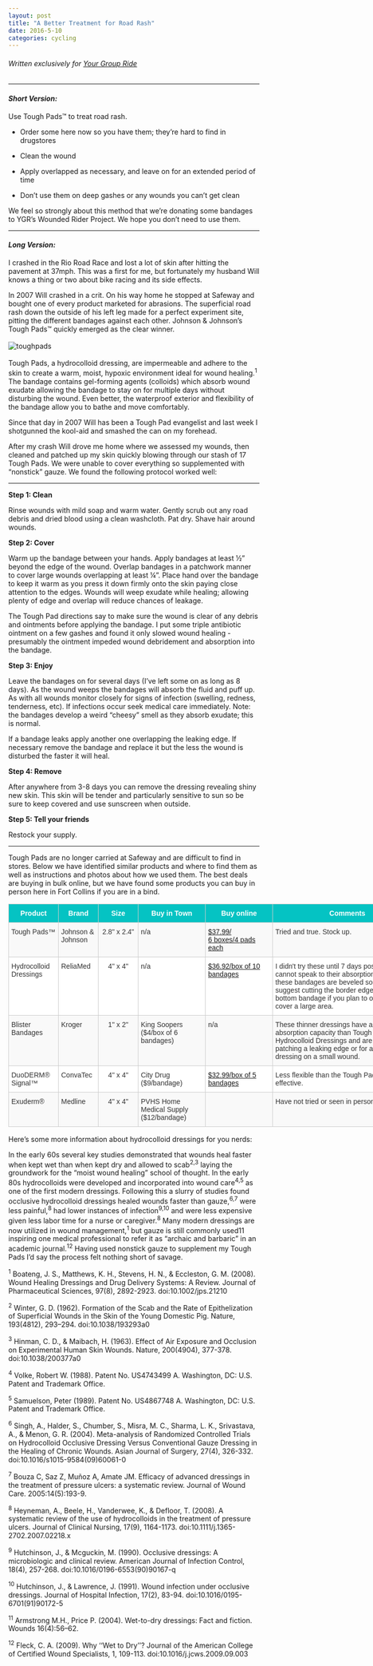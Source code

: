 ```yaml
---
layout: post
title: "A Better Treatment for Road Rash"
date: 2016-5-10 
categories: cycling
---
```

###### Written exclusively for [Your Group Ride](http://yourgroupride.com/index.php/component/content/article/60-news-and-events/885-a-better-treatment-for-road-rash?Itemid=107)

* * *

#### *Short Version:*  
Use Tough Pads™ to treat road rash.  

* Order some here now so you have them; they’re hard to find in drugstores  

* Clean the wound  

* Apply overlapped as necessary, and leave on for an extended period of time 

* Don’t use them on deep gashes or any wounds you can’t get clean

We feel so strongly about this method that we’re donating some bandages to YGR’s Wounded Rider Project. We hope you don’t need to use them.

* * *

#### *Long Version:*  
I crashed in the Rio Road Race and lost a lot of skin after hitting the pavement at 37mph. This was a first for me, but fortunately my husband Will knows a thing or two about bike racing and its side effects.

In 2007 Will crashed in a crit. On his way home he stopped at Safeway and bought one of every product marketed for abrasions. The superficial road rash down the outside of his left leg made for a perfect experiment site, pitting the different bandages against each other.  Johnson & Johnson’s Tough Pads™ quickly emerged as the clear winner.
<br>
<br>
![toughpads](https://raw.githubusercontent.com/skammlade/skammlade.github.io/master/images/toughpads.jpg)
<br>
<br>
Tough Pads, a hydrocolloid dressing, are impermeable and adhere to the skin to create a warm, moist, hypoxic environment ideal for wound healing.<sup>1</sup> The bandage contains gel-forming agents (colloids) which absorb wound exudate allowing the bandage to stay on for multiple days without disturbing the wound. Even better, the waterproof exterior and flexibility of the bandage allow you to bathe and move comfortably.

Since that day in 2007 Will has been a Tough Pad evangelist and last week I shotgunned the kool-aid and smashed the can on my forehead.  

After my crash Will drove me home where we assessed my wounds, then cleaned and patched up my skin quickly blowing through our stash of 17 Tough Pads. We were unable to cover everything so supplemented with “nonstick” gauze. We found the following protocol worked well:

* * *

**Step 1: Clean**

Rinse wounds with mild soap and warm water. Gently scrub out any road debris and dried blood using a clean washcloth. Pat dry. Shave hair around wounds.

**Step 2: Cover**

Warm up the bandage between your hands. Apply bandages at least ½” beyond the edge of the wound. Overlap bandages in a patchwork manner to cover large wounds overlapping at least ¼”. Place hand over the bandage to keep it warm as you press it down firmly onto the skin paying close attention to the edges. Wounds will weep exudate while healing; allowing plenty of edge and overlap will reduce chances of leakage.

The Tough Pad directions say to make sure the wound is clear of any debris and ointments before applying the bandage. I put some triple antibiotic ointment on a few gashes and found it only slowed wound healing - presumably the ointment impeded wound debridement and absorption into the bandage.

**Step 3: Enjoy**

Leave the bandages on for several days (I’ve left some on as long as 8 days). As the wound weeps the bandages will absorb the fluid and puff up. As with all wounds monitor closely for signs of infection (swelling, redness, tenderness, etc). If infections occur seek medical care immediately. Note: the bandages develop a weird “cheesy” smell as they absorb exudate; this is normal.

If a bandage leaks apply another one overlapping the leaking edge. If necessary remove the bandage and replace it but the less the wound is disturbed the faster it will heal.

**Step 4: Remove**

After anywhere from 3-8 days you can remove the dressing revealing shiny new skin. This skin will be tender and particularly sensitive to sun so be sure to keep covered and use sunscreen when outside.

**Step 5: Tell your friends**

Restock your supply.

* * * 

Tough Pads are no longer carried at Safeway and are difficult to find in stores.  Below we have identified similar products and where to find them as well as instructions and photos about how we used them. The best deals are buying in bulk online, but we have found some products you can buy in person here in Fort Collins if you are in a bind. 

<style type="text/css">
.tg  {border-collapse:collapse;border-spacing:0;border-color:#ccc;}
.tg td{font-family:Arial, sans-serif;font-size:14px;padding:10px 5px;border-style:solid;border-width:1px;overflow:hidden;word-break:normal;border-color:#ccc;color:#333;background-color:#fff;}
.tg th{font-family:Arial, sans-serif;font-size:14px;font-weight:normal;padding:10px 5px;border-style:solid;border-width:1px;overflow:hidden;word-break:normal;border-color:#ccc;color:#333;background-color:#f0f0f0;}
.tg .tg-baqh{text-align:center;vertical-align:top}
.tg .tg-twxl{font-weight:bold;background-color:#05c3c3;color:#ffffff}
.tg .tg-b7b8{background-color:#f9f9f9;vertical-align:top}
.tg .tg-dzk6{background-color:#f9f9f9;text-align:center;vertical-align:top}
.tg .tg-yw4l{vertical-align:top}
</style>
<table class="tg" style="undefined;table-layout: fixed; width: 960px">
<colgroup>
<col style="width: 100px">
<col style="width: 80px">
<col style="width: 80px">
<col style="width: 135px">
<col style="width: 135px">
<col style="width: 300px">
</colgroup>
  <tr>
    <th class="tg-twxl">Product</th>
    <th class="tg-twxl">Brand</th>
    <th class="tg-twxl">Size</th>
    <th class="tg-twxl">Buy in Town</th>
    <th class="tg-twxl">Buy online</th>
    <th class="tg-twxl">Comments</th>
  </tr>
  <tr>
    <td class="tg-b7b8">Tough Pads™</td>
    <td class="tg-b7b8">Johnson &amp; Johnson</td>
    <td class="tg-dzk6">2.8" x 2.4"</td>
    <td class="tg-b7b8">n/a</td>
    <td class="tg-b7b8"><a href="http://www.amazon.com/Band-Aid-Adhesive-Pads-Hydrocolloid-Tough/dp/B00FQR84M8/ref=sr_1_2_a_it?ie=UTF8&qid=1462292075&sr=8-2">$37.99/<br>6 boxes/4 pads each</a></td>
    <td class="tg-b7b8">Tried and true. Stock up.</td>
  </tr>
  <tr>
    <td class="tg-yw4l">Hydrocolloid Dressings</td>
    <td class="tg-yw4l">ReliaMed</td>
    <td class="tg-baqh">4" x 4"</td>
    <td class="tg-yw4l">n/a</td>
    <td class="tg-yw4l"><a href="http://www.amazon.com/gp/offer-listing/B0070P6JBW/ref=dp_olp_new_mbc?ie=UTF8&condition=new">$36.92/box of 10 bandages</a></td>
    <td class="tg-yw4l">I didn't try these until 7 days post-crash so cannot speak to their absorption. The edges of these bandages are beveled so I would suggest cutting the border edge off of the bottom bandage if you plan to overlap them to cover a large area.</td>
  </tr>
  <tr>
    <td class="tg-b7b8">Blister Bandages</td>
    <td class="tg-b7b8">Kroger</td>
    <td class="tg-dzk6">1" x 2"</td>
    <td class="tg-b7b8">King Soopers<br>($4/box of 6 bandages)</td>
    <td class="tg-b7b8">n/a</td>
    <td class="tg-b7b8">These thinner dressings have a smaller absorption capacity than Tough Pads or the Hydrocolloid Dressings and are best used for patching a leaking edge or for a round-2 dressing on a small wound.</td>
  </tr>
  <tr>
    <td class="tg-yw4l">DuoDERM® Signal™</td>
    <td class="tg-yw4l">ConvaTec</td>
    <td class="tg-baqh">4" x 4"</td>
    <td class="tg-yw4l">City Drug<br>($9/bandage)</td>
    <td class="tg-yw4l"><a href="http://www.amazon.com/DuoDerm-Signal-Pack/dp/B001LZV0O8/ref=sr_1_2_s_it?s=hpc&ie=UTF8&qid=1461906201&sr=1-2&keywords=duoderm+signal">$32.99/box of 5 bandages</a></td>
    <td class="tg-yw4l">Less flexible than the Tough Pads, but effective.</td>
  </tr>
  <tr>
    <td class="tg-b7b8">Exuderm®</td>
    <td class="tg-b7b8">Medline</td>
    <td class="tg-dzk6">4" x 4"</td>
    <td class="tg-b7b8">PVHS Home Medical Supply<br>($12/bandage)</td>
    <td class="tg-b7b8">
    <td class="tg-b7b8">Have not tried or seen in person.</td>
  </tr>
</table>



Here’s some more information about hydrocolloid dressings for you nerds:

In the early 60s several key studies demonstrated that wounds heal faster when kept wet than when kept dry and allowed to scab<sup>2,3</sup>  laying the groundwork for the “moist wound healing” school of thought. In the early 80s hydrocolloids were developed and incorporated into wound care<sup>4,5</sup> as one of the first modern dressings. Following this a slurry of studies found occlusive hydrocolloid dressings healed wounds faster than gauze,<sup>6,7</sup> were less painful,<sup>8</sup> had lower instances of infection<sup>9,10</sup> and were less expensive given less labor time for a nurse or caregiver.<sup>8</sup> Many modern dressings are now utilized in wound management,<sup>1</sup> but gauze is still commonly used11 inspiring one medical professional to refer it as “archaic and barbaric” in an academic journal.<sup>12</sup> Having used nonstick gauze to supplement my Tough Pads I’d say the process felt nothing short of savage. 

<sup>1</sup> Boateng, J. S., Matthews, K. H., Stevens, H. N., & Eccleston, G. M. (2008). Wound Healing Dressings and Drug Delivery Systems: A Review. Journal of Pharmaceutical Sciences, 97(8), 2892-2923. doi:10.1002/jps.21210

<sup>2</sup> Winter, G. D. (1962). Formation of the Scab and the Rate of Epithelization of Superficial Wounds in the Skin of the Young Domestic Pig. Nature, 193(4812), 293–294. doi:10.1038/193293a0

<sup>3</sup> Hinman, C. D., & Maibach, H. (1963). Effect of Air Exposure and Occlusion on Experimental Human Skin Wounds. Nature, 200(4904), 377-378. doi:10.1038/200377a0

<sup>4</sup> Volke, Robert W. (1988). Patent No. US4743499 A. Washington, DC: U.S. Patent and 
       Trademark Office.

<sup>5</sup> Samuelson, Peter (1989). Patent No. US4867748 A. Washington, DC: U.S. Patent and 
       Trademark Office.

<sup>6</sup> Singh, A., Halder, S., Chumber, S., Misra, M. C., Sharma, L. K., Srivastava, A., & Menon, G. R. (2004). Meta-analysis of Randomized Controlled Trials on Hydrocolloid Occlusive Dressing Versus Conventional Gauze Dressing in the Healing of Chronic Wounds. Asian Journal of Surgery, 27(4), 326-332. doi:10.1016/s1015-9584(09)60061-0

<sup>7</sup> Bouza C, Saz Z, Muñoz A, Amate JM. Efficacy of advanced dressings in the treatment of pressure ulcers: a systematic review. Journal of Wound Care. 2005:14(5):193-9.

<sup>8</sup> Heyneman, A., Beele, H., Vanderwee, K., & Defloor, T. (2008). A systematic review of the use of hydrocolloids in the treatment of pressure ulcers. Journal of Clinical Nursing, 17(9), 1164-1173. doi:10.1111/j.1365-2702.2007.02218.x

<sup>9</sup> Hutchinson, J., & Mcguckin, M. (1990). Occlusive dressings: A microbiologic and clinical review. American Journal of Infection Control, 18(4), 257-268. doi:10.1016/0196-6553(90)90167-q

<sup>10</sup> Hutchinson, J., & Lawrence, J. (1991). Wound infection under occlusive dressings. Journal of Hospital Infection, 17(2), 83-94. doi:10.1016/0195-6701(91)90172-5

<sup>11</sup> Armstrong M.H., Price P. (2004). Wet-to-dry dressings: Fact and fiction. Wounds 16(4):56–62.

<sup>12</sup> Fleck, C. A. (2009). Why ‘‘Wet to Dry’’? Journal of the American College of Certified Wound Specialists, 1, 109-113. doi:10.1016/j.jcws.2009.09.003
